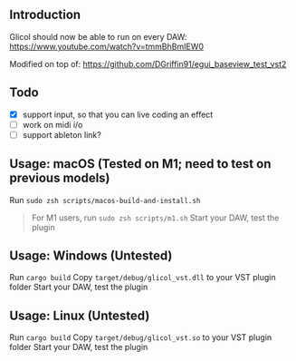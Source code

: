 ## Introduction

Glicol should now be able to run on every DAW:
https://www.youtube.com/watch?v=tmmBhBmIEW0

Modified on top of:
https://github.com/DGriffin91/egui_baseview_test_vst2

## Todo

- [x] support input, so that you can live coding an effect
- [ ] work on midi i/o
- [ ] support ableton link?

## Usage: macOS (Tested on M1; need to test on previous models)
Run `sudo zsh scripts/macos-build-and-install.sh`
> For M1 users, run `sudo zsh scripts/m1.sh`
Start your DAW, test the plugin

## Usage: Windows (Untested)
Run `cargo build`
Copy `target/debug/glicol_vst.dll` to your VST plugin folder
Start your DAW, test the plugin

## Usage: Linux (Untested)
Run `cargo build`
Copy `target/debug/glicol_vst.so` to your VST plugin folder
Start your DAW, test the plugin
